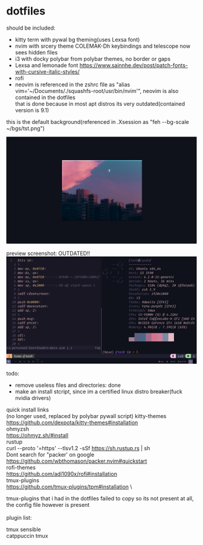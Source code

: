 # dotfiles
should be included: 
- kitty term with pywal bg theming(uses Lexsa font) 
- nvim with srcery theme COLEMAK-Dh keybindings and telescope now sees hidden files
- i3 with docky polybar from polybar themes, no border or gaps 
- Lexsa and lemonade font https://www.sainnhe.dev/post/patch-fonts-with-cursive-italic-styles/
- rofi
- neovim is referenced in the zshrc file as "alias vim='~/Documents/./squashfs-root/usr/bin/nvim'", neovim is also contained in the dotfiles \
that is done because in most apt distros its very outdated(contained version is 9.1)

this is the default background(referenced in .Xsession as "feh --bg-scale ~/bgs/tst.png")

![background](./bgs/tst.png) 

preview screenshot: 
OUTDATED!!
![preview](./preview.png) 

todo: 
- remove useless files and directories: done
- make an install stcript, since im a certified linux distro breaker(fuck nvidia drivers)

quick install links \
(no longer used, replaced by polybar pywall script) kitty-themes \
https://github.com/dexpota/kitty-themes#installation \
ohmyzsh\
https://ohmyz.sh/#install \
rustup \
curl --proto '=https' --tlsv1.2 -sSf https://sh.rustup.rs | sh \
Dont search for "packer' on google \
https://github.com/wbthomason/packer.nvim#quickstart \
rofi-themes \
https://github.com/adi1090x/rofi#installation \
tmux-plugins \
https://github.com/tmux-plugins/tpm#installation \

tmux-plugins that i had in the dotfiles failed to copy so its not present at all, the config file however is present \
 \
plugin list:

tmux sensible \
catppuccin tmux
